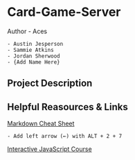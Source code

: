 # Card-Game-Server
Author - Aces

    - Austin Jesperson
    - Sammie Atkins
    - Jordan Sherwood
    - {Add Name Here}

## Project Description

## Helpful Reasources & Links
[Markdown Cheat Sheet](https://www.markdownguide.org/cheat-sheet/)
    
    - Add left arrow (←) with ALT + 2 + 7

[Interactive JavaScript Course](https://www.freecodecamp.org/learn/javascript-algorithms-and-data-structures/basic-javascript/)